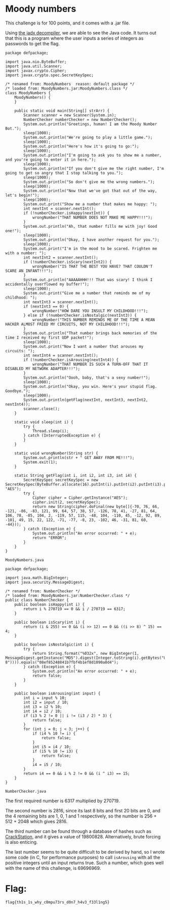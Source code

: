 # Moody numbers

This challenge is for 100 points, and it comes with a .jar file. 

Using [the jadx decompiler](https://github.com/skylot/jadx), we are able to see the Java code. It turns out that this is a program where the user inputs a series of integers as passwords to get the flag.

```
package defpackage;

import java.nio.ByteBuffer;
import java.util.Scanner;
import javax.crypto.Cipher;
import javax.crypto.spec.SecretKeySpec;

/* renamed from: MoodyNumbers  reason: default package */
/* loaded from: MoodyNumbers.jar:MoodyNumbers.class */
class MoodyNumbers {
    MoodyNumbers() {
    }

    public static void main(String[] strArr) {
        Scanner scanner = new Scanner(System.in);
        NumberChecker numberChecker = new NumberChecker();
        System.out.println("Greetings, human! I am the Moody Number Bot.");
        sleep(1000);
        System.out.println("We're going to play a little game.");
        sleep(1000);
        System.out.println("Here's how it's going to go:");
        sleep(1000);
        System.out.println("I'm going to ask you to show me a number, and you're going to enter it in here.");
        sleep(1000);
        System.out.println("If you don't give me the right number, I'm going to get so angry that I stop talking to you.");
        sleep(1000);
        System.out.println("So don't give me the wrong numbers.");
        sleep(1000);
        System.out.println("Now that we've got that out of the way, let's begin!");
        sleep(1000);
        System.out.print("Show me a number that makes me happy: ");
        int nextInt = scanner.nextInt();
        if (!numberChecker.isHappy(nextInt)) {
            wrongNumber("THAT NUMBER DOES NOT MAKE ME HAPPY!!!");
        }
        System.out.println("Ah, that number fills me with joy! Good one!");
        sleep(1000);
        System.out.println("Okay, I have another request for you.");
        sleep(1000);
        System.out.print("I'm in the mood to be scared. Frighten me with a number: ");
        int nextInt2 = scanner.nextInt();
        if (!numberChecker.isScary(nextInt2)) {
            wrongNumber("IS THAT THE BEST YOU HAVE? THAT COULDN'T SCARE AN INFANT!!!");
        }
        System.out.println("AAAAAHHH!!! That was scary! I think I accidentally overflowed my buffer!");
        sleep(1000);
        System.out.print("Give me a number that reminds me of my childhood: ");
        int nextInt3 = scanner.nextInt();
        if (nextInt3 == 0) {
            wrongNumber("HOW DARE YOU INSULT MY CHILDHOOD!!!");
        } else if (!numberChecker.isNostalgic(nextInt3)) {
            wrongNumber("THIS NUMBER REMINDS ME OF THE TIME A MEAN HACKER ALMOST FRIED MY CIRCUITS, NOT MY CHILDHOOD!!!");
        }
        System.out.println("That number brings back memories of the time I received my first UDP packet!");
        sleep(1000);
        System.out.print("Now I want a number that arouses my circuits: ");
        int nextInt4 = scanner.nextInt();
        if (!numberChecker.isArousing(nextInt4)) {
            wrongNumber("THAT NUMBER IS SUCH A TURN-OFF THAT IT DISABLED MY NETWORK ADAPTER!!!");
        }
        System.out.println("Oooh, baby, that's a sexy number!");
        sleep(1000);
        System.out.println("Okay, you win. Here's your stupid flag. Goodbye.");
        sleep(1000);
        System.out.println(getFlag(nextInt, nextInt3, nextInt2, nextInt4));
        scanner.close();
    }

    static void sleep(int i) {
        try {
            Thread.sleep(i);
        } catch (InterruptedException e) {
        }
    }

    static void wrongNumber(String str) {
        System.out.println(str + " GET AWAY FROM ME!!!");
        System.exit(1);
    }

    static String getFlag(int i, int i2, int i3, int i4) {
        SecretKeySpec secretKeySpec = new SecretKeySpec(ByteBuffer.allocate(16).putInt(i).putInt(i2).putInt(i3).putInt(i4).array(), "AES");
        try {
            Cipher cipher = Cipher.getInstance("AES");
            cipher.init(2, secretKeySpec);
            return new String(cipher.doFinal(new byte[]{-70, 76, 66, -121, -86, -83, 121, 99, 64, 57, 38, 57, -126, 78, 41, -27, 81, 64, 106, 78, -85, 104, 2, -119, 57, 115, -48, 104, -110, 45, -12, 92, 89, -101, 49, 15, 22, 122, -71, -77, -8, 23, -102, 46, -31, 81, 60, -44}));
        } catch (Exception e) {
            System.out.println("An error occurred: " + e);
            return "ERROR";
        }
    }
}
```
`MoodyNumbers.java`

```
package defpackage;

import java.math.BigInteger;
import java.security.MessageDigest;

/* renamed from: NumberChecker */
/* loaded from: MoodyNumbers.jar:NumberChecker.class */
public class NumberChecker {
    public boolean isHappy(int i) {
        return i % 270719 == 0 && i / 270719 == 6317;
    }

    public boolean isScary(int i) {
        return (i & 255) == 0 && (i >> 12) == 0 && ((i >> 8) ^ 15) == 4;
    }

    public boolean isNostalgic(int i) {
        try {
            return String.format("%032x", new BigInteger(1, MessageDigest.getInstance("MD5").digest(Integer.toString(i).getBytes("UTF-8")))).equals("08ef85248841b7fbf4b1ef8d1090a0d4");
        } catch (Exception e) {
            System.out.println("An error occurred: " + e);
            return false;
        }
    }

    public boolean isArousing(int input) {
        int i = input % 10;
        int i2 = input / 10;
        int i3 = i2 % 10;
        int i4 = i2 / 10;
        if (i3 % 2 != 0 || i != (i3 / 2) * 3) {
            return false;
        }
        for (int j = 0; j < 3; j++) {
            if (i4 % 10 != i) {
                return false;
            }
            int i5 = i4 / 10;
            if (i5 % 10 != i3) {
                return false;
            }
            i4 = i5 / 10;
        }
        return i4 == 0 && i % 2 != 0 && (i ^ i3) == 15;
    }
}
```
`NumberChecker.java`

The first required number is 6317 multiplied by 270719.

The second number is 2816, since its last 8 bits and first 20 bits are 0, and the 4 remaining bits are 1, 0, 1 and 1 respectively, so the number is 256 + 512 + 2048 which gives 2816.

The third number can be found through a database of hashes such as [CrackStation](https://crackstation.net/), and it gives a value of 19800828. Alternatively, brute forcing is also enticing.

The last number seems to be quite difficult to be derived by hand, so I wrote some code (in C, for performance purposes) to call `isArousing` with all the positive integers until an input returns true. Such a number, which goes well with the name of this challenge, is 69696969.

# Flag:
`flag{th1s_1s_why_c0mpu73rs_d0n7_h4v3_f33l1ng5}`

